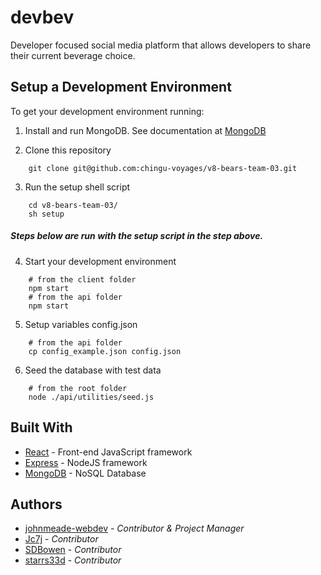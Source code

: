 # devbev

Developer focused social media platform that allows developers to share their current beverage choice.

## Setup a Development Environment

To get your development environment running:

1. Install and run MongoDB. See documentation at [MongoDB](https://www.mongodb.com/download-center/community)

2. Clone this repository

```
    git clone git@github.com:chingu-voyages/v8-bears-team-03.git
```

3. Run the setup shell script

```
    cd v8-bears-team-03/
    sh setup
```

##### Steps below are run with the setup script in the step above.

4. Start your development environment

```
    # from the client folder
    npm start
    # from the api folder
    npm start
```

5. Setup variables config.json

```
    # from the api folder
    cp config_example.json config.json
```

6. Seed the database with test data

```
    # from the root folder
    node ./api/utilities/seed.js
```

## Built With

- [React](https://reactjs.org/) - Front-end JavaScript framework
- [Express](https://expressjs.com/) - NodeJS framework
- [MongoDB](https://www.mongodb.com/) - NoSQL Database

## Authors

- [johnmeade-webdev](https://github.com/johnmeade-webdev) - _Contributor & Project Manager_
- [Jc7j](https://github.com/Jc7j) - _Contributor_
- [SDBowen](https://github.com/SDBowen) - _Contributor_
- [starrs33d](https://github.com/starrs33d) - _Contributor_
